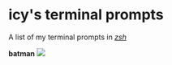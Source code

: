 # icy's terminal prompts

A list of my terminal prompts in <i><a href="https://en.wikipedia.org/wiki/Z_shell">zsh</a></i>

<b>batman</b>
<a href="https://github.com/icythefirst/icys-terminal-prompts/blob/main/batman-zsh"><img src="https://i.imgur.com/zUzhQTN.png"></a>
